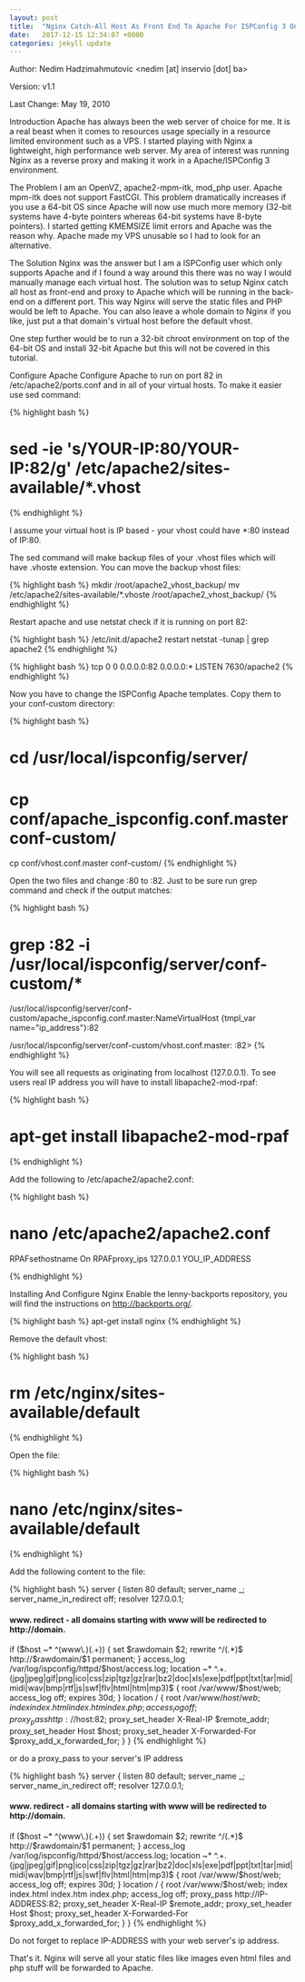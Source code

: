 ```yaml
---
layout: post
title:  "Nginx Catch-All Host As Front End To Apache For ISPConfig 3 On Debian Lenny"
date:   2017-12-15 12:34:07 +0000
categories: jekyll update
---
```


Author: Nedim Hadzimahmutovic <nedim [at] inservio [dot] ba>

Version: v1.1

Last Change: May 19, 2010

Introduction
Apache has always been the web server of choice for me. It is a real beast when it comes to resources usage specially in a resource limited environment such as a VPS. I started playing with Nginx a lightweight, high performance web server. My area of interest was running Nginx as a reverse proxy and making it work in a Apache/ISPConfig 3 environment.



The Problem
I am an OpenVZ, apache2-mpm-itk, mod_php user. Apache mpm-itk does not support FastCGI. This problem dramatically increases if you use a 64-bit OS since Apache will now use much more memory (32-bit systems have 4-byte pointers whereas 64-bit systems have 8-byte pointers). I started getting KMEMSIZE limit errors and Apache was the reason why. Apache made my VPS unusable so I had to look for an alternative.



The Solution
Nginx was the answer but I am a ISPConfig user which only supports Apache and if I found a way around this there was no way I would manually manage each virtual host. The solution was to setup Nginx catch all host as front-end and proxy to Apache which will be running in the back-end on a different port. This way Nginx will serve the static files and PHP would be left to Apache. You can also leave a whole domain to Nginx if you like, just put a that domain's virtual host before the default vhost.

One step further would be to run a 32-bit chroot environment on top of the 64-bit OS and install 32-bit Apache but this will not be covered in this tutorial.



Configure Apache
Configure Apache to run on port 82 in /etc/apache2/ports.conf and in all of your virtual hosts. To make it easier use sed command:


{% highlight bash %}
# sed -ie 's/YOUR-IP:80/YOUR-IP:82/g' /etc/apache2/sites-available/*.vhost
{% endhighlight %}

I assume your virtual host is IP based - your vhost could have *:80 instead of IP:80.

The sed command will make backup files of your .vhost files which will have .vhoste extension. You can move the backup vhost files:

{% highlight bash %}
mkdir /root/apache2_vhost_backup/
mv /etc/apache2/sites-available/*.vhoste /root/apache2_vhost_backup/
{% endhighlight %}

Restart apache and use netstat check if it is running on port 82:


{% highlight bash %}
/etc/init.d/apache2 restart
netstat -tunap | grep apache2
{% endhighlight %}

{% highlight bash %}
tcp 0 0 0.0.0.0:82 0.0.0.0:* LISTEN 7630/apache2
{% endhighlight %}

Now you have to change the ISPConfig Apache templates. Copy them to your conf-custom directory:


{% highlight bash %}
# cd /usr/local/ispconfig/server/


# cp conf/apache_ispconfig.conf.master conf-custom/
cp conf/vhost.conf.master conf-custom/
{% endhighlight %}

Open the two files and change :80 to :82. Just to be sure run grep command and check if the output matches:

{% highlight bash %}
# grep :82 -i /usr/local/ispconfig/server/conf-custom/*


/usr/local/ispconfig/server/conf-custom/apache_ispconfig.conf.master:NameVirtualHost {tmpl_var name="ip_address"}:82

/usr/local/ispconfig/server/conf-custom/vhost.conf.master:
:82>
{% endhighlight %}

You will see all requests as originating from localhost (127.0.0.1). To see users real IP address you will have to install libapache2-mod-rpaf:

{% highlight bash %}
# apt-get install libapache2-mod-rpaf
{% endhighlight %}

Add the following to /etc/apache2/apache2.conf:

{% highlight bash %}
# nano /etc/apache2/apache2.conf


RPAFsethostname On
RPAFproxy_ips 127.0.0.1 YOU_IP_ADDRESS

{% endhighlight %}

Installing And Configure Nginx
Enable the lenny-backports repository, you will find the instructions on http://backports.org/.

{% highlight bash %}
apt-get install nginx
{% endhighlight %}

Remove the default vhost:

{% highlight bash %}
# rm /etc/nginx/sites-available/default
{% endhighlight %}

Open the file:

{% highlight bash %}
# nano /etc/nginx/sites-available/default
{% endhighlight %}

Add the following content to the file:

{% highlight bash %}
server {
listen 80 default;
server_name _;
server_name_in_redirect off;
resolver 127.0.0.1;
#### www. redirect	- all domains starting with www will be redirected to http://domain. ####
if ($host ~* ^(www\.)(.+)) {
set $rawdomain $2;
rewrite ^/(.*)$ http://$rawdomain/$1 permanent;
}
access_log /var/log/ispconfig/httpd/$host/access.log;
location ~* ^.+.(jpg|jpeg|gif|png|ico|css|zip|tgz|gz|rar|bz2|doc|xls|exe|pdf|ppt|txt|tar|mid|midi|wav|bmp|rtf|js|swf|flv|html|htm|mp3)$ {
root /var/www/$host/web;
access_log off;
expires 30d;
}
location / {
root /var/www/$host/web;
index index.html index.htm index.php;
access_log off;
proxy_pass http://$host:82;
proxy_set_header X-Real-IP $remote_addr;
proxy_set_header Host $host;
proxy_set_header X-Forwarded-For $proxy_add_x_forwarded_for;
}
}
{% endhighlight %}

or do a proxy_pass to your server's IP address

{% highlight bash %}
server {
listen 80 default;
server_name _;
server_name_in_redirect off;
resolver 127.0.0.1;
#### www. redirect	- all domains starting with www will be redirected to http://domain. ####
if ($host ~* ^(www\.)(.+)) {
set $rawdomain $2;
rewrite ^/(.*)$ http://$rawdomain/$1 permanent;
}
access_log /var/log/ispconfig/httpd/$host/access.log;
location ~* ^.+.(jpg|jpeg|gif|png|ico|css|zip|tgz|gz|rar|bz2|doc|xls|exe|pdf|ppt|txt|tar|mid|midi|wav|bmp|rtf|js|swf|flv|html|htm|mp3)$ {
root /var/www/$host/web;
access_log off;
expires 30d;
}
location / {
root /var/www/$host/web;
index index.html index.htm index.php;
access_log off;
proxy_pass http://IP-ADDRESS:82;
proxy_set_header X-Real-IP $remote_addr;
proxy_set_header Host $host;
proxy_set_header X-Forwarded-For $proxy_add_x_forwarded_for;
}
}
{% endhighlight %}

Do not forget to replace IP-ADDRESS with your web server's ip address.

That's it. Nginx will serve all your static files like images even html files and php stuff will be forwarded to Apache.
